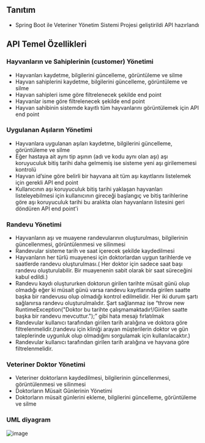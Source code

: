 ## Tanıtım

- Spring Boot ile Veteriner Yönetim Sistemi Projesi geliştirildi API hazırlandı

## API Temel Özellikleri
### Hayvanların ve Sahiplerinin (customer) Yönetimi

- Hayvanları kaydetme, bilgilerini güncelleme, görüntüleme ve silme
- Hayvan sahiplerini kaydetme, bilgilerini güncelleme, görüntüleme ve silme
- Hayvan sahipleri isme göre filtrelenecek şekilde end point 
- Hayvanlar isme göre filtrelenecek şekilde end point
- Hayvan sahibinin sistemde kayıtlı tüm hayvanlarını görüntülemek için API end point 

### Uygulanan Aşıların Yönetimi

- Hayvanlara uygulanan aşıları kaydetme, bilgilerini güncelleme, görüntüleme ve silme
- Eğer hastaya ait aynı tip aşının (adı ve kodu aynı olan aşı) aşı koruyuculuk bitiş tarihi daha gelmemiş ise sisteme yeni aşı girilememesi kontrolü
- Hayvan id’sine göre belirli bir hayvana ait tüm aşı kayıtlarını listelemek için gerekli API end point
- Kullanıcının aşı koruyuculuk bitiş tarihi yaklaşan hayvanları listeleyebilmesi için kullanıcının gireceği başlangıç ve bitiş tarihlerine göre aşı koruyuculuk tarihi bu aralıkta olan hayvanların listesini geri döndüren API end  point'i

### Randevu Yönetimi

- Hayvanların aşı ve muayene randevularının oluşturulması, bilgilerinin güncellenmesi, görüntülenmesi ve silinmesi
- Randevular sisteme tarih ve saat içerecek şekilde kaydedilmesi
- Hayvanların her türlü muayenesi için doktorlardan uygun tarihlerde ve saatlerde randevu oluşturulması.( Her doktor için sadece saat başı randevu oluşturulabilir. Bir muayenenin sabit olarak bir saat süreceğini kabul edildi.)
- Randevu kaydı oluştururken doktorun girilen tarihte müsait günü olup olmadığı eğer ki müsait günü varsa randevu kayıtlarında girilen saatte başka bir randevusu olup olmadığı kontrol edilmelidir. Her iki durum şartı sağlanırsa randevu oluşturulmalıdır. Şart sağlanmaz ise “throw new RuntimeException("Doktor bu tarihte çalışmamaktadır!/Girilen saatte başka bir randevu mevcuttur.");” gibi hata mesajı fırlatılmak
- Randevular kullanıcı tarafından girilen tarih aralığına ve doktora göre filtrelenmelidir.(randevu için kliniği arayan müşterilerin doktor ve gün taleplerinde uygunluk olup olmadığını sorgulamak için kullanılacaktır.)
- Randevular kullanıcı tarafından girilen tarih aralığına ve hayvana göre filtrelenmelidir.

### Veteriner Doktor Yönetimi

- Veteriner doktorların kaydedilmesi, bilgilerinin güncellenmesi, görüntülenmesi ve silinmesi
- Doktorların Müsait Günlerinin Yönetimi
- Doktorların müsait günlerini ekleme, bilgilerini güncelleme, görüntüleme ve silme

### UML diyagram

![image](https://github.com/HazalOZER/vet/assets/109552542/bb14e08f-2944-4e7b-bde2-19a7ebe21118)


